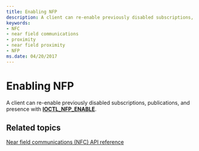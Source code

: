 ```yaml
---
title: Enabling NFP
description: A client can re-enable previously disabled subscriptions, publications, and presence with IOCTL_NFP_ENABLE.
keywords:
- NFC
- near field communications
- proximity
- near field proximity
- NFP
ms.date: 04/20/2017
---
```


# Enabling NFP


A client can re-enable previously disabled subscriptions, publications, and presence with [**IOCTL\_NFP\_ENABLE**](/windows-hardware/drivers/ddi/nfpdev/ni-nfpdev-ioctl_nfp_enable).

 

 
## Related topics
[Near field communications (NFC) API reference](/windows-hardware/drivers/ddi/_nfpdrivers/)
